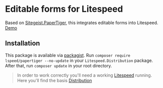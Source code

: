 # Editable forms for Litespeed

Based on [Sitegeist.PaperTiger], this integrates editable forms into Litespeed.
[Demo](https://elements.litespeed.io/papertiger)

## Installation

This package is available via [packagist]. Run `composer require lspeed/papertiger --no-update` in your
`Litespeed.Distribution` package. After that, run `composer update` in your root directory.

> In order to work correctly you'll need a working [Litespeed] running. Here you'll find the basis [Distribution]

[litespeed]: https://litespeed.io
[distribution]: https://github.com/LitespeedProject/Distribution
[packagist]: https://packagist.org/packages/lspeed/papertiger
[sitegeist.papertiger]: https://github.com/sitegeist/Sitegeist.PaperTiger
